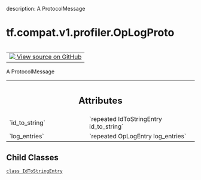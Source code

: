 description: A ProtocolMessage

<div itemscope itemtype="http://developers.google.com/ReferenceObject">
<meta itemprop="name" content="tf.compat.v1.profiler.OpLogProto" />
<meta itemprop="path" content="Stable" />
<meta itemprop="property" content="IdToStringEntry"/>
</div>

# tf.compat.v1.profiler.OpLogProto

<!-- Insert buttons and diff -->

<table class="tfo-notebook-buttons tfo-api nocontent" align="left">
<td>
  <a target="_blank" href="https://github.com/tensorflow/tensorflow/blob/r2.3/tensorflow/core/profiler/tfprof_log.proto">
    <img src="https://www.tensorflow.org/images/GitHub-Mark-32px.png" />
    View source on GitHub
  </a>
</td>
</table>



A ProtocolMessage

<!-- Placeholder for "Used in" -->




<!-- Tabular view -->
 <table class="responsive fixed orange">
<colgroup><col width="214px"><col></colgroup>
<tr><th colspan="2"><h2 class="add-link">Attributes</h2></th></tr>

<tr>
<td>
`id_to_string`
</td>
<td>
`repeated IdToStringEntry id_to_string`
</td>
</tr><tr>
<td>
`log_entries`
</td>
<td>
`repeated OpLogEntry log_entries`
</td>
</tr>
</table>



## Child Classes
[`class IdToStringEntry`](../../../../tf/compat/v1/profiler/OpLogProto/IdToStringEntry.md)

